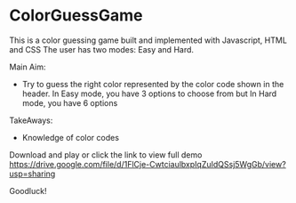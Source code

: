 # ColorGuessGame
This is a color guessing game built and implemented with Javascript, HTML and CSS
The user has two modes: Easy and Hard. 

Main Aim: 
- Try to guess the right color represented by the color code shown in the header. 
In Easy mode, you have 3 options to choose from but 
In Hard mode, you have 6 options

TakeAways:
- Knowledge of color codes

Download and play or click the link to view full demo
https://drive.google.com/file/d/1FlCje-CwtciaulbxpIqZuIdQSsj5WgGb/view?usp=sharing

Goodluck!
